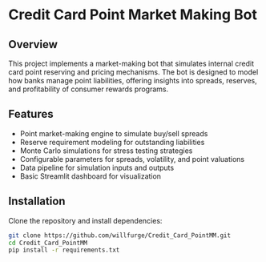 # Credit Card Point Market Making Bot

## Overview
This project implements a market-making bot that simulates internal credit card point reserving and pricing mechanisms. The bot is designed to model how banks manage point liabilities, offering insights into spreads, reserves, and profitability of consumer rewards programs.

## Features
- Point market-making engine to simulate buy/sell spreads  
- Reserve requirement modeling for outstanding liabilities  
- Monte Carlo simulations for stress testing strategies  
- Configurable parameters for spreads, volatility, and point valuations  
- Data pipeline for simulation inputs and outputs  
- Basic Streamlit dashboard for visualization  

## Installation
Clone the repository and install dependencies:

```bash
git clone https://github.com/willfurge/Credit_Card_PointMM.git
cd Credit_Card_PointMM
pip install -r requirements.txt
